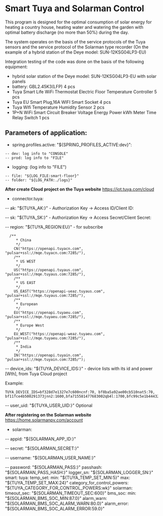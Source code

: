 # Smart Tuya and Solarman Control

This program is designed for the optimal consumption of solar energy for heating a country house, heating water and watering the garden with optimal battery discharge (no more than 50%) during the day.

The system operates on the basis of the service protocols of the Tuya sensors and the service protocol of the Solarman type recorder (On the example of a hybrid station of the Deye model: SUN-12KSG04LP3-EU)

Integration testing of the code was done on the basis of the following equipment:

- hybrid  solar station of the Deye model: SUN-12KSG04LP3-EU with solar panels
- battery: GBL2.45K3(LFP) 4 pcs
- Tuya Smart Life WiFi Thermostat Electric Floor Temperature Controller 5 pcs
- Tuya EU Smart Plug,16A WIFI Smart Socket 4 pcs
- Tuya Wifi Temperature Humidity Sensor 2 pcs
- 1P+N WiFi Smart Circuit Breaker Voltage Energy Power kWh Meter Time Relay Switch 1 pcs

## Parameters of application:

- spring.profiles.active: "${SPRING_PROFILES_ACTIVE:dev}":
```text
-- dev: log info to "CONSOLE"
-- prod: log info to "FILE"
```
- logging: (log info to "FILE")
```text
-- file: "${LOG_FILE:smart-floor}"
-- folder: "${LOG_PATH:./logs}"
```
**After create Cloud project on the Tuya website** https://iot.tuya.com/cloud

- connector.tuya:

-- ak: "${TUYA_AK:}" - Authorization Key -> Access ID/Client ID:

-- sk: "${TUYA_SK:}" - Authorization Key -> Access Secret/Client Secret:

-- region: "${TUYA_REGION:EU}" - for subscribe
```text
  /**
     * China
     */
    CN("https://openapi.tuyacn.com", "pulsar+ssl://mqe.tuyacn.com:7285/"),
    /**
     * US WEST
     */
    US("https://openapi.tuyaus.com", "pulsar+ssl://mqe.tuyaus.com:7285/"),
    /**
     * US EAST
     */
    US_EAST("https://openapi-ueaz.tuyaus.com", "pulsar+ssl://mqe.tuyaus.com:7285/"),
    /**
     * European
     */
    EU("https://openapi.tuyaeu.com", "pulsar+ssl://mqe.tuyaeu.com:7285/"),
    /**
     * Europe West
     */
    EU_WEST("https://openapi-weaz.tuyaeu.com", "pulsar+ssl://mqe.tuyaeu.com:7285/"),
    /**
     * India
     */
    IN("https://openapi.tuyain.com", "pulsar+ssl://mqe.tuyain.com:7285/");

```

-- device_ids: "${TUYA_DEVICE_IDS:}" - device lists with its id and power [Wth], from Tuya Cloud project

Example:
```text
TUYA_DEVICE_IDS=bf328d7e1327e7c600ncnf:70, bf8ba5a92ae00cb510nat5:70, bf11fce4b500291373jnn2:1600,bfa715581477683002qb4l:1700,bfc99c5e1b444322eaaqgu:1600,bf46c12380a94bb009ngxx:40;
```

-- user_uid: "${TUYA_USER_UID:}" Optional

**After registering on the Solarman website** https://home.solarmanpv.com/account

- solarman:

-- appid: "${SOLARMAN_APP_ID:}"

-- secret: "${SOLARMAN_SECRET:}"

-- username: "${SOLARMAN_USER_NAME:}"

-- password: "${SOLARMAN_PASS:}"
passhash: "${SOLARMAN_PASS_HASH:}"
logger_sn: "${SOLARMAN_LOGGER_SN:}"
smart:
tuya:
temp_set:
min: "${TUYA_TEMP_SET_MIN:5}"
max: "${TUYA_TEMP_SET_MAX:24}"
category_for_control_powers: "${TUYA_CATEGORY_FOR_CONTROL_POWERS:wk}"
solarman:
timeout_sec: "${SOLARMAN_TIMEOUT_SEC:600}"
bms_soc:
min: "${SOLARMAN_BMS_SOC_MIN:87.0}"
alarm_warn: "${SOLARMAN_BMS_SOC_ALARM_WARN:80.0}"
alarm_error: "${SOLARMAN_BMS_SOC_ALARM_ERROR:59.0}"




